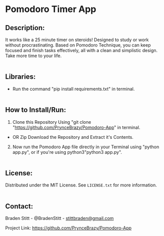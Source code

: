 # Pomodoro Timer App

## Description:
It works like a 25 minute timer on steroids! Designed to study or work without procrastinating. Based on Pomodoro Technique, you can keep focused and finish tasks effectively, all with a clean and simplistic design. Take more time to your life.
<br/><br/>

## Libraries:
- Run the command "pip install requirements.txt" in terminal.
<br/><br/>

## How to Install/Run:
1. Clone this Repository Using "git clone "https://github.com/PrynceBrazy/Pomodoro-App" in terminal.
- OR Zip Download the Repository and Extract it's Contents.
2. Now run the Pomodoro App file directly in your Terminal using "python app.py", or if you're using python3"python3 app.py".
<br/><br/>

## License:
Distributed under the MIT License. See `LICENSE.txt` for more information.
<br/><br/>

## Contact:
Braden Stitt - @BradenStitt - stittbraden@gmail.com

Project Link: https://github.com/PrynceBrazy/Pomodoro-App
